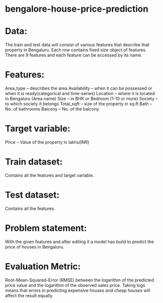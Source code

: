 # bengalore-house-price-prediction

# Data:
  The train and test data will consist of various features that describe that property in Bengaluru.
  Each row contains fixed size object of features. There are 9 features and each feature can be accessed by its name.
  
# Features:

  Area_type – describes the area
  Availability – when it can be possessed or when it is ready(categorical and time-series)
  Location – where it is located in Bengaluru (Area name)
  Size – in BHK or Bedroom (1-10 or more)
  Society – to which society it belongs
  Total_sqft – size of the property in sq.ft
  Bath – No. of bathrooms
  Balcony – No. of the balcony

# Target variable:

  Price – Value of the property in lakhs(INR)
  
# Train dataset:

  Contains all the features and target variable.
  
# Test dataset:

  Contains all the features.
  
# Problem statement:

With the given features and after editing it a model has build to predict the price of houses in Bengaluru.

# Evaluation Metric:

Root-Mean-Squared-Error (RMSE) between the logarithm of the predicted price value and the logarithm of the observed sales price.
Taking logs means that errors in predicting expensive houses and cheap houses will affect the result equally.

